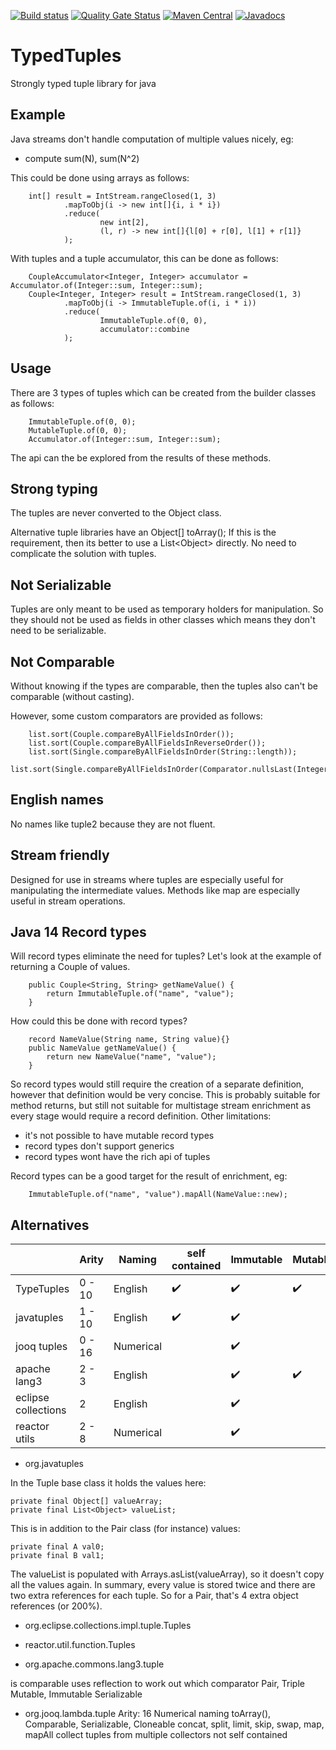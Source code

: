 [![Build status](https://travis-ci.org/solubris/typedtuples.svg?branch=master)](https://travis-ci.org/solubris/typedtuples)
[![Quality Gate Status](https://sonarcloud.io/api/project_badges/measure?project=solubris_typedtuples&metric=alert_status)](https://sonarcloud.io/dashboard?id=solubris_typedtuples)
[![Maven Central](https://maven-badges.herokuapp.com/maven-central/com.solubris/typedtuples/badge.svg)](https://maven-badges.herokuapp.com/maven-central/com.solubris/typedtuples)
[![Javadocs](http://www.javadoc.io/badge/com.solubris/typedtuples.svg)](http://www.javadoc.io/doc/com.solubris/typedtuples)

# TypedTuples

Strongly typed tuple library for java

## Example

Java streams don't handle computation of multiple values nicely, eg:
- compute sum(N), sum(N^2)

This could be done using arrays as follows:

        int[] result = IntStream.rangeClosed(1, 3)
                .mapToObj(i -> new int[]{i, i * i})
                .reduce(
                        new int[2],
                        (l, r) -> new int[]{l[0] + r[0], l[1] + r[1]}
                );

With tuples and a tuple accumulator, this can be done as follows:
    
        CoupleAccumulator<Integer, Integer> accumulator = Accumulator.of(Integer::sum, Integer::sum);
        Couple<Integer, Integer> result = IntStream.rangeClosed(1, 3)
                .mapToObj(i -> ImmutableTuple.of(i, i * i))
                .reduce(
                        ImmutableTuple.of(0, 0),
                        accumulator::combine
                );

## Usage

There are 3 types of tuples which can be created from the builder classes as follows:

        ImmutableTuple.of(0, 0);
        MutableTuple.of(0, 0);
        Accumulator.of(Integer::sum, Integer::sum);

The api can the be explored from the results of these methods.

## Strong typing

The tuples are never converted to the Object class.

Alternative tuple libraries have an Object[] toArray();
If this is the requirement, then its better to use a List\<Object> directly.
No need to complicate the solution with tuples.

## Not Serializable

Tuples are only meant to be used as temporary holders for manipulation.
So they should not be used as fields in other classes which means they don't need to be serializable.

## Not Comparable

Without knowing if the types are comparable, then the tuples also can't be comparable (without casting).

However, some custom comparators are provided as follows:

        list.sort(Couple.compareByAllFieldsInOrder());
        list.sort(Couple.compareByAllFieldsInReverseOrder());
        list.sort(Single.compareByAllFieldsInOrder(String::length));
        list.sort(Single.compareByAllFieldsInOrder(Comparator.nullsLast(Integer::compareTo));

## English names

No names like tuple2 because they are not fluent.

## Stream friendly

Designed for use in streams where tuples are especially useful for manipulating the intermediate values.
Methods like map are especially useful in stream operations.

## Java 14 Record types

Will record types eliminate the need for tuples?
Let's look at the example of returning a Couple of values.

        public Couple<String, String> getNameValue() {
            return ImmutableTuple.of("name", "value");
        }
        
How could this be done with record types?

        record NameValue(String name, String value){}
        public NameValue getNameValue() {
            return new NameValue("name", "value");
        }
        
So record types would still require the creation of a separate definition, however that definition would be very concise.
This is probably suitable for method returns,
but still not suitable for multistage stream enrichment as every stage would require a record definition.
Other limitations:

- it's not possible to have mutable record types
- record types don't support generics
- record types wont have the rich api of tuples

Record types can be a good target for the result of enrichment, eg:

        ImmutableTuple.of("name", "value").mapAll(NameValue::new);

## Alternatives

|                     | Arity  | Naming    | self contained     | Immutable          | Mutable            | Strongly Typed     | Accumulators       | Comparators        | Collectors         | Overloaded Builders | Primitives         | Nullable Values    |
|---------------------|--------|-----------|--------------------|--------------------|--------------------|--------------------|--------------------|--------------------|--------------------|---------------------|--------------------|--------------------|
| TypeTuples          | 0 - 10 | English   | :heavy_check_mark: | :heavy_check_mark: | :heavy_check_mark: | :heavy_check_mark: | :heavy_check_mark: | :heavy_check_mark: |                    | :heavy_check_mark:  |                    | :heavy_check_mark: |
| javatuples          | 1 - 10 | English   | :heavy_check_mark: | :heavy_check_mark: |                    |                    |                    |                    |                    |                     |                    | :heavy_check_mark: |
| jooq tuples         | 0 - 16 | Numerical |                    | :heavy_check_mark: |                    |                    |                    |                    | :heavy_check_mark: |                     |                    | :heavy_check_mark: |
| apache lang3        | 2 - 3  | English   |                    | :heavy_check_mark: | :heavy_check_mark: |                    |                    |                    |                    |                     |                    | :heavy_check_mark: |
| eclipse collections | 2      | English   |                    | :heavy_check_mark: |                    |                    |                    |                    |                    |                     | :heavy_check_mark: | :heavy_check_mark: |
| reactor utils       | 2 - 8  | Numerical |                    | :heavy_check_mark: |                    |                    |                    |                    |                    | :heavy_check_mark:  |                    |                    |

- org.javatuples

In the Tuple base class it holds the values here:

    private final Object[] valueArray;
    private final List<Object> valueList;

This is in addition to the Pair class (for instance) values:

    private final A val0;
    private final B val1;

The valueList is populated with Arrays.asList(valueArray), so it doesn't copy all the values again.
In summary, every value is stored twice and there are two extra references for each tuple.
So for a Pair, that's 4 extra object references (or 200%).
    
- org.eclipse.collections.impl.tuple.Tuples

- reactor.util.function.Tuples

- org.apache.commons.lang3.tuple

is comparable
uses reflection to work out which comparator
Pair, Triple
Mutable, Immutable
Serializable

- org.jooq.lambda.tuple
Arity: 16
Numerical naming
toArray(), Comparable, Serializable, Cloneable
concat, split, limit, skip, swap, map, mapAll
collect tuples from multiple collectors
not self contained



